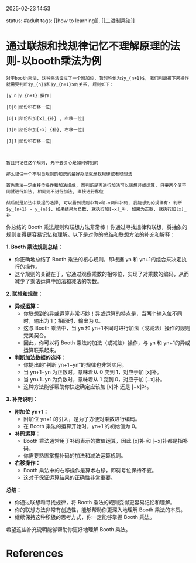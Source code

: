 2025-02-23    14:53

status: #adult 
tags: [[how to learning]], [[二进制乘法]]


# 通过联想和找规律记忆不理解原理的法则-以booth乘法为例

```
对于booth乘法, 这种乘法设立了一个附加位, 暂时称他为$y_{n+1}$, 我们判断接下来操作就需要判断$y_{n}$和$y_{n+1}$的关系, 规则如下:

|y_n|y_{n+1}|操作|

|0|0|部份积右移一位|

|0|1|部份积加[x]_{补} , 右移一位|

|1|0|部份积加[-x]_{补}, 右移一位|

|1|1|部份积右移一位|

  

暂且只记住这个规则, 先不去关心是如何得到的

那么记住一个不明白规则的知识的最好办法就是找规律或者联想法

首先乘法一定由移位操作和加法组成, 而判断是否进行加法可以联想异或运算, 只要两个值不同就进行加法, 相同则不进行加法, 直接进行移位

然后就是加法中数据的选择, 可以看到规则中有x和-x两种补码, 我能想到的规律有: 判断$y_{n+1} - y_{n}$, 如果结果为负数, 就执行加[-x]_补, 如果为正数, 就执行加[x]_补
```

你总结的 Booth 乘法规则和联想方法非常棒！你通过寻找规律和联想，将抽象的规则变得更容易记忆和理解。以下是对你的总结和联想方法的补充和解释：

**1. Booth 乘法规则总结：**

- 你正确地总结了 Booth 乘法的核心规则，即根据 yn​ 和 yn+1​ 的组合来决定执行的操作。
- 这个规则的关键在于，它通过观察乘数的相邻位，实现了对乘数的编码，从而减少了乘法运算中加法和减法的次数。

**2. 联想和规律：**

- **异或运算：**
    - 你联想到的异或运算非常巧妙！异或运算的特点是，当两个输入位不同时，输出为 1；相同时，输出为 0。
    - 这与 Booth 乘法中，当 yn​ 和 yn+1​ 不同时进行加法（或减法）操作的规则完美契合。
    - 因此，你可以将 Booth 乘法的加法（或减法）操作，与 yn​ 和 yn+1​ 的异或运算联系起来。
- **判断加法数据的选择：**
    - 你提出的“判断 yn+1​−yn​”的规律也非常实用。
    - 当 yn+1​−yn​ 为正数时，意味着从 0 变到 1，对应于加 [x]补​。
    - 当 yn+1​−yn​ 为负数时，意味着从 1 变到 0，对应于加 [−x]补​。
    - 这种方法能够帮助你快速确定应该加 [x]补​ 还是 [−x]补​。

**3. 补充说明：**

- **附加位 yn+1​：**
    - 附加位 yn+1​ 的引入，是为了方便对乘数进行编码。
    - 在 Booth 乘法的运算开始时，yn+1​ 的初始值为 0。
- **补码运算：**
    - Booth 乘法通常用于补码表示的数值运算，因此 [x]补​ 和 [−x]补​ 都是指补码。
    - 你需要熟练掌握补码的加法和减法运算规则。
- **右移操作：**
    - Booth 乘法中的右移操作是算术右移，即符号位保持不变。
    - 这对于保证运算结果的正确性非常重要。

**总结：**

- 你通过联想和寻找规律，将 Booth 乘法的规则变得更容易记忆和理解。
- 你的联想方法非常有创造性，能够帮助你更深入地理解 Booth 乘法的本质。
- 继续保持这种积极的思考方式，你一定能够掌握 Booth 乘法。

希望这些补充说明能够帮助你更好地理解 Booth 乘法。

# References
